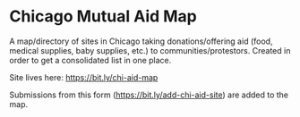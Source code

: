 # Chicago Mutual Aid Map

A map/directory of sites in Chicago taking donations/offering aid (food, medical supplies, baby supplies, etc.) to communities/protestors. Created in order to get a consolidated list in one place.

Site lives here: https://bit.ly/chi-aid-map


Submissions from this form (https://bit.ly/add-chi-aid-site) are added to the map.